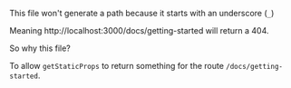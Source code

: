 This file won't generate a path because it starts with an underscore (`_`)

Meaning http://localhost:3000/docs/getting-started will return a 404.

So why this file?

To allow `getStaticProps` to return something for the route `/docs/getting-started`.
